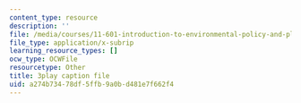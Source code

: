 ```yaml
---
content_type: resource
description: ''
file: /media/courses/11-601-introduction-to-environmental-policy-and-planning-fall-2016/a274b73478df5ffb9a0bd481e7f662f4_blQBnH1kYZY.vtt
file_type: application/x-subrip
learning_resource_types: []
ocw_type: OCWFile
resourcetype: Other
title: 3play caption file
uid: a274b734-78df-5ffb-9a0b-d481e7f662f4
---
```

